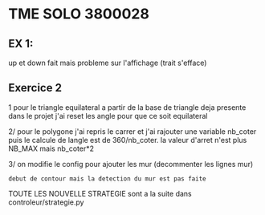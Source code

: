 # TME SOLO 3800028

## EX 1: 
up et down fait mais probleme sur l'affichage (trait s'efface)

## Exercice 2

1 pour le triangle equilateral a partir de la base de triangle deja presente dans le projet j'ai reset les angle pour que ce soit equilateral


2/ pour le polygone j'ai repris le carrer et j'ai rajouter une variable nb_coter puis le calcule de langle est de 360/nb_coter. la valeur d'arret n'est plus NB_MAX mais nb_coter*2


3/ on modifie le config pour ajouter les mur (decommenter les lignes mur)

    debut de contour mais la detection du mur est pas faite

TOUTE LES NOUVELLE STRATEGIE sont a la suite dans controleur/strategie.py

